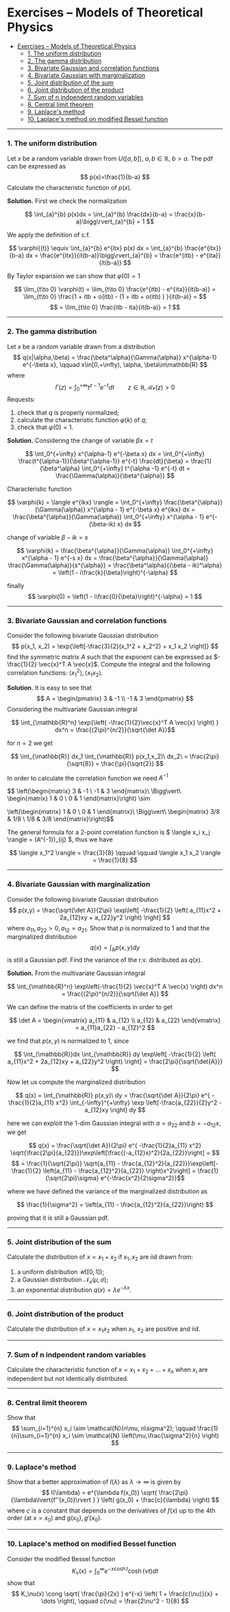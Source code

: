 <script type="text/x-mathjax-config">
    MathJax.Hub.Config({
      tex2jax: {
        skipTags: ['script', 'noscript', 'style', 'textarea', 'pre'],
        inlineMath: [['$','$']]
      }
    });
  </script>
  <script src="https://cdn.mathjax.org/mathjax/latest/MathJax.js?config=TeX-AMS-MML_HTMLorMML" type="text/javascript"></script>

# Exercises – Models of Theoretical Physics

- [Exercises – Models of Theoretical Physics](#exercises--models-of-theoretical-physics)
    - [1. The uniform distribution](#1-the-uniform-distribution)
    - [2. The gamma distribution](#2-the-gamma-distribution)
    - [3. Bivariate Gaussian and correlation functions](#3-bivariate-gaussian-and-correlation-functions)
    - [4. Bivariate Gaussian with marginalization](#4-bivariate-gaussian-with-marginalization)
    - [5. Joint distribution of the sum](#5-joint-distribution-of-the-sum)
    - [6. Joint distribution of the product](#6-joint-distribution-of-the-product)
    - [7. Sum of n indpendent random variables](#7-sum-of-n-indpendent-random-variables)
    - [8. Central limit theorem](#8-central-limit-theorem)
    - [9. Laplace's method](#9-laplaces-method)
    - [10. Laplace's method on modified Bessel function](#10-laplaces-method-on-modified-bessel-function)

---

### 1. The uniform distribution

Let $x$ be a random variable drawn from $U([a,b])$, $a,b\in\mathbb{R}$, $b>a$. The pdf can be expressed as
$$ p(x)=\frac{1}{b-a} $$ 
Calculate the characteristic function of $p(x)$.
 
**Solution.** First we check the normalization

$$ \int_{a}^{b} p(x)dx = \int_{a}^{b} \frac{dx}{b-a} = \frac{x}{b-a}\bigg\rvert_{a}^{b} = 1 $$

We apply the definition of c.f.

$$ \varphi{(t)} \equiv \int_{a}^{b} e^{itx} p(x) dx = \int_{a}^{b} \frac{e^{itx}}{b-a} dx = \frac{e^{itx}}{it(b-a)}\bigg\rvert_{a}^{b} = \frac{e^{itb} - e^{ita}}{it(b-a)} $$

By Taylor expansion we can show that $\varphi(0)=1$

$$ \lim_{t\to 0} \varphi(t) = \lim_{t\to 0} \frac{e^{itb} - e^{ita}}{it(b-a)} = \lim_{t\to 0} \frac{1 + itb + o(itb) - (1 + itb + o(itb) ) }{it(b-a)} = $$
$$ = \lim_{t\to 0} \frac{itb - ita}{it(b-a)} = 1 $$

---
### 2. The gamma distribution

Let $x$ be a random variable drawn from a distribution
$$ q(x|\alpha,\beta) = \frac{\beta^\alpha}{\Gamma(\alpha)} x^{\alpha-1} e^{-\beta x}, \qquad x\in[0,+\infty), \alpha, \beta\in\mathbb{R} $$
where
$$ \Gamma(z) = \int_0^{+\infty} t^{z-1} e^{-t} dt \qquad z\in\mathbb{R}, \mathcal{Re}(z)>0 $$
Requests:
1. check that $q$ is properly normalized;
2. calculate the characteristic function $\varphi(k)$ of $q$;
3. check that $\varphi(0)=1$.

**Solution.** Considering the change of variable $\beta x = t$  

$$ \int_0^{+\infty} x^{\alpha-1} e^{-\beta x} dx = \int_0^{+\infty} \frac{t^{\alpha-1}}{\beta^{\alpha-1}} e^{-t} \frac{dt}{\beta} = \frac{1}{\beta^\alpha} \int_0^{+\infty} t^{\alpha -1} e^{-t} dt = \frac{\Gamma(\alpha)}{\beta^{\alpha}} $$

Characteristic function

$$ \varphi(k) = \langle e^{ikx} \rangle = \int_0^{+\infty} \frac{\beta^{\alpha}}{\Gamma(\alpha)} x^{\alpha - 1} e^{-\beta x} e^{ikx} dx = \frac{\beta^{\alpha}}{\Gamma(\alpha)} \int_0^{+\infty} x^{\alpha - 1} e^{-(\beta-ik) x} dx $$

change of variable $\beta - ik = s$

$$ \varphi(k) = \frac{\beta^{\alpha}}{\Gamma(\alpha)} \int_0^{+\infty} x^{\alpha - 1} e^{-s x} dx = \frac{\beta^{\alpha}}{\Gamma(\alpha)} \frac{\Gamma(\alpha)}{s^{\alpha}} = \frac{\beta^\alpha}{(\beta - ik)^\alpha} = \left(1 - i\frac{k}{\beta}\right)^{-\alpha} $$

finally 
$$ \varphi(0) = \left(1 - i\frac{0}{\beta}\right)^{-\alpha} = 1 $$

---

### 3. Bivariate Gaussian and correlation functions

Consider the following bivariate Gaussian distribution
$$ p(x_1, x_2) = \exp{\left[-\frac{3}{2}(x_1^2 + x_2^2) + x_1 x_2 \right]} $$
find the symmetric matrix $A$ such that the exponent can be expressed as $-\frac{1}{2} \vec{x}^T A \vec{x}$. Compute the integral and the following correlation functions: $\langle x_1^2 \rangle, \langle x_1 x_2 \rangle$.

**Solution.** It is easy to see that
$$ A = \begin{pmatrix} 
3 & -1 \\
-1 & 3
\end{pmatrix} $$
Considering the multivariate Gaussian integral

$$ \int_{\mathbb{R}^n} \exp{\left( -\frac{1}{2}\vec{x}^T A \vec{x} \right) } dx^n = \frac{(2\pi)^{n/2}}{\sqrt{\det A}}$$

for $n=2$ we get

$$ \int_{\mathbb{R}} dx_1 \int_{\mathbb{R}} p(x_1,x_2)\ dx_2\ = \frac{2\pi}{\sqrt{8}} = \frac{\pi}{\sqrt{2}} $$

In order to calculate the correlation function we need $A^{-1}$

$$ \left(\begin{matrix}
3 & -1 \\
-1 & 3
\end{matrix}\ \Bigg\vert\ \begin{matrix}
1 & 0 \\
0 & 1
\end{matrix}\right) \sim 

\left(\begin{matrix}
1 & 0 \\
0 & 1
\end{matrix}\ \Bigg\vert\ \begin{matrix}
3/8 & 1/8 \\
1/8 & 3/8
\end{matrix}\right)$$

The general formula for a 2-point correlation function is $ \langle x_i x_j \rangle = (A^{-1})_{ij} $, thus we have

$$ \langle x_1^2 \rangle = \frac{3}{8} \qquad \qquad \langle x_1 x_2 \rangle = \frac{1}{8} $$

---
### 4. Bivariate Gaussian with marginalization

Consider the following bivariate Gaussian distribution
$$ p(x,y) = \frac{\sqrt{\det A}}{2\pi} \exp\left[ -\frac{1}{2} \left( a_{11}x^2 + 2a_{12}xy + a_{22}y^2 \right) \right] $$
where $a_{11},a_{22}>0, a_{12}=a_{21}$. Show that $p$ is normalized to 1 and that the marginalized distribution
$$ q(x) = \int_{\mathbb{R}} p(x,y)dy $$
is still a Gaussian pdf. Find the variance of the r.v. distributed as $q(x)$.

**Solution.** From the multivariate Gaussian integral

$$ \int_{\mathbb{R}^n} \exp\left(-\frac{1}{2} \vec{x}^T A \vec{x} \right) dx^n = \frac{(2\pi)^{n/2}}{\sqrt{\det A}} $$

We can define the matrix of the coefficients in order to get

$$ \det A = \begin{vmatrix}
a_{11} & a_{12} \\
a_{12} & a_{22}
\end{vmatrix} = a_{11}a_{22} - a_{12}^2 $$

we find that $p(x,y)$ is normalized to 1, since

$$ \int_{\mathbb{R}}dx \int_{\mathbb{R}} dy \exp\left[ -\frac{1}{2} \left( a_{11}x^2 + 2a_{12}xy + a_{22}y^2 \right) \right] = \frac{2\pi}{\sqrt{\det{A}}} $$

Now let us compute the marginalized distribution

$$ q(x) = \int_{\mathbb{R}} p(x,y)\ dy = \frac{\sqrt{\det A}}{2\pi} e^{ -\frac{1}{2}a_{11} x^2} \int_{-\infty}^{+\infty} \exp \left[-\frac{a_{22}}{2}y^2 - a_{12}xy \right] dy $$

here we can exploit the 1-dim Gaussian integral with $a=a_{22}$ and $b=-a_{12}x$, we get

$$ q(x) = \frac{\sqrt{\det A}}{2\pi} e^{ -\frac{1}{2}a_{11} x^2} \sqrt{\frac{2\pi}{a_{22}}}\exp\left[\frac{(-a_{12}x)^2}{2a_{22}}\right] = $$
$$ = \frac{1}{\sqrt{2\pi}} \sqrt{a_{11} - \frac{a_{12}^2}{a_{22}}}\exp\left[-\frac{1}{2} \left(a_{11} - \frac{a_{12}^2}{a_{22}} \right)x^2\right] = \frac{1}{\sqrt{2\pi}\sigma} e^{-\frac{x^2}{2\sigma^2}}$$

where we have defined the variance of the marginalized distribution as

$$ \frac{1}{\sigma^2} = \left(a_{11} - \frac{a_{12}^2}{a_{22}}\right) $$

proving that it is still a Gaussian pdf.

---

### 5. Joint distribution of the sum

Calculate the distribution of $x=x_1 + x_2$ if $x_1, x_2$ are iid drawn from:
1. a uniform distribution $\mathcal{U}([0,1])$;
2. a Gaussian distribution $\mathcal{N}_x(\mu,\sigma)$;
3. an exponential distribution $q(x) = \lambda e^{-\lambda x}$.

---

### 6. Joint distribution of the product

Calculate the distribution of $x=x_1 x_2$ when $x_1$, $x_2$ are positive and iid.

---

### 7. Sum of n indpendent random variables

Calculate the characteristic function of $x=x_1+x_2+\dots+x_n$ when $x_i$ are independent but not identically distributed.

---

### 8. Central limit theorem

Show that
$$ \sum_{i=1}^{n} x_i \sim \mathcal{N}(n\mu, n\sigma^2); \qquad \frac{1}{n}\sum_{i=1}^{n} x_i \sim \mathcal{N} \left(\mu,\frac{\sigma^2}{n} \right) $$

---

### 9. Laplace's method

Show that a better approximation of $I(\lambda)$ as $\lambda\to\infty$ is given by
$$ I(\lambda) = e^{\lambda f(x_0)} \sqrt{ \frac{2\pi}{\lambda\lvert{f''(x_0)}\rvert } } \left( g(x_0) + \frac{c}{\lambda} \right) $$
where $c$ is a constant that depends on the derivatives of $f(x)$ up to the 4th order (at $x=x_0$) and $g(x_0), g'(x_0)$.

---

### 10. Laplace's method on modified Bessel function

Consider the modified Bessel function
$$ K_\nu(x) = \int_0^{\infty} e^{-x \cosh t} \cosh (\nu t) dt $$
show that
$$ K_\nu(x) \cong \sqrt{ \frac{\pi}{2x} } e^{-x} \left( 1 + \frac{c(\nu)}{x} + \dots \right), \qquad c(\nu) = \frac{2\nu^2 - 1}{8} $$

